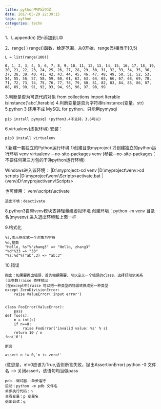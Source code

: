 ```yaml
---
title: python中的回忆录
date: 2017-05-29 22:39:15
tags: python
categories: techn
---
```

1、L.append(n)
  把n添加到L中

2、range( )
  range()函数，给定范围，从0开始，range(5)相当于[0,5)

    L = list(range(100))

    0, 1, 2, 3, 4, 5, 6, 7, 8, 9, 10, 11, 12, 13, 14, 15, 16, 17, 18, 19, 20, 21, 22, 23, 24, 25, 26, 27, 28, 29, 30, 31, 32, 33, 34, 35, 36, 37, 38, 39, 40, 41, 42, 43, 44, 45, 46, 47, 48, 49, 50, 51, 52, 53, 54, 55, 56, 57, 58, 59, 60, 61, 62, 63, 64, 65, 66, 67, 68, 69, 70, 71, 72, 73, 74, 75, 76, 77, 78, 79, 80, 81, 82, 83, 84, 85, 86, 87, 88, 89, 90, 91, 92, 93, 94, 95, 96, 97, 98, 99

3.判断是否为可迭代的对象
    from collections import Iterable
    isinstance('abc',Iterable)
4.判断变量是否为字符串isinstance(变量，str)
5.python 3 还用不成 MySQL for python，只能用pymysql

    pip install pymysql (python3.4不支持，3.6可以)

6.virtualenv(虚拟环境)
安装：

    pip3 install virtualenv

7.新建一套独立的Python运行环境
   1)创建目录myproject
   2)创建独立的python运行环境 venv
        virtualenv --no-site-packages venv
    (参数--no-site-packages：不要任何第三方包的干净python运行环境)

   Windows进入该环境：
        |D:\myproject>cd venv
        |D:\myproject\venv>cd scripts
        |D:\myproject\venv\Scripts>activate.bat
        |(venv)D:\myproject\venv\Scripts>

   也可使用：
        venv\scripts\activate


    退出环境：deactivate

8.python3自带venv模块支持轻量级虚拟环境
    创建环境：python -m venv 目录名(myvenv)
    进入退出环境和上面一样

9.格式化

    %s,表示格化式一个对象为字符
    %d,整数
    "Hello, %s"%"zhang3" => "Hello, zhang3"
    "%d"%33 => "33"
    "%s:%d"%("ab",3) => "ab:3"

10.错误
    
    抛出：如果要抛出错误，首先根据需要，可以定义一个错误的class，选择好继承关系
    (无参数)raise 原样抛出
    (在except中)raise 可以把一种类型的错误转换成另一种类型
    except ZeroDivisionError:
        raise ValueError('input error')


    class FooError(ValueError):
        pass
    def foo(s):
        n = int(s)
        if n==0:
            raise FooError('invalid value: %s' % s)
        return 10 / n
    foo('0')

    断言

    assert n != 0,'n is zero!'

   (意思是，n!=0应该为True,否则断言失败，抛出AssertionError)
   python -0 文件名 --> 关闭assert，该语句均当做pass

    pdb--调试器--单步运行
    启动：python -m pdb 文件名
    单步执行代码：n
    查看变量：p 变量名
    退出调试：q

